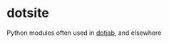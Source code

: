 dotsite
=======

Python modules often used in [dotjab](https://github.com/jalanb/dotjab/tree/master/src/python/site), and elsewhere
